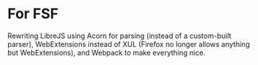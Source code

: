 # For FSF

Rewriting LibreJS using Acorn for parsing (instead of a custom-built parser), WebExtensions instead of XUL (Firefox no longer allows anything but WebExtensions), and Webpack to make everything nice.
